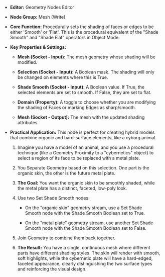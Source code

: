 - **Editor:** Geometry Nodes Editor
    
- **Node Group:** Mesh (Write)
    
- **Core Function:** Procedurally sets the shading of faces or edges to be either 'Smooth' or 'Flat'. This is the procedural equivalent of the "Shade Smooth" and "Shade Flat" operators in Object Mode.
    
- **Key Properties & Settings:**
    
    - **Mesh (Socket - Input):** The mesh geometry whose shading will be modified.
        
    - **Selection (Socket - Input):** A Boolean mask. The shading will only be changed on elements where this is True.
        
    - **Shade Smooth (Socket - Input):** A Boolean value. If True, the selected elements are set to smooth. If False, they are set to flat.
        
    - **Domain (Property):** A toggle to choose whether you are modifying the shading of Faces or marking Edges as sharp/smooth.
        
    - **Mesh (Socket - Output):** The mesh with the updated shading attributes.
        
- **Practical Application:** This node is perfect for creating hybrid models that combine organic and hard-surface elements, like a cyborg animal.
    
    1. Imagine you have a model of an animal, and you use a procedural technique (like a Geometry Proximity to a "cybernetics" object) to select a region of its face to be replaced with a metal plate.
        
    2. You Separate Geometry based on this selection. One part is the organic skin, the other is the future metal plate.
        
    3. **The Goal:** You want the organic skin to be smoothly shaded, while the metal plate has a distinct, faceted, low-poly look.
        
    4. Use two Set Shade Smooth nodes:
        
        - On the "organic skin" geometry stream, use a Set Shade Smooth node with the Shade Smooth Boolean set to True.
            
        - On the "metal plate" geometry stream, use another Set Shade Smooth node with the Shade Smooth Boolean set to False.
            
    5. Join Geometry to combine them back together.
        
    6. **The Result:** You have a single, continuous mesh where different parts have different shading styles. The skin will render with smooth, soft highlights, while the cybernetic plate will have a hard-edged, faceted appearance, clearly distinguishing the two surface types and reinforcing the visual design.
